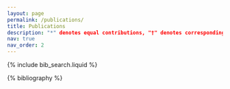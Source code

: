```yaml
---
layout: page
permalink: /publications/
title: Publications
description: "*" denotes equal contributions, "†" denotes corresponding authors.
nav: true
nav_order: 2
---
```


<!-- _pages/publications.md -->

<!-- Bibsearch Feature -->

{% include bib_search.liquid %}

<div class="publications">

{% bibliography %}

</div>

